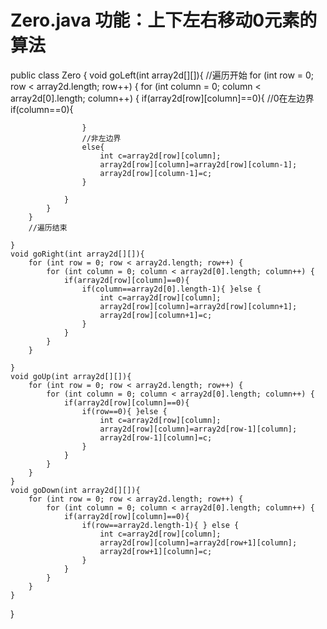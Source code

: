 # Zero.java 功能：上下左右移动0元素的算法




public class Zero {
    void goLeft(int array2d[][]){
        //遍历开始
        for (int row = 0; row < array2d.length; row++) {
            for (int column = 0; column < array2d[0].length; column++) {
                if(array2d[row][column]==0){
                    //0在左边界
                    if(column==0){

                    }
                    //非左边界
                    else{
                        int c=array2d[row][column];
                        array2d[row][column]=array2d[row][column-1];
                        array2d[row][column-1]=c;
                    }

                }
            }
        }
        //遍历结束

    }
    void goRight(int array2d[][]){
        for (int row = 0; row < array2d.length; row++) {
            for (int column = 0; column < array2d[0].length; column++) {
                if(array2d[row][column]==0){
                    if(column==array2d[0].length-1){ }else {
                        int c=array2d[row][column];
                        array2d[row][column]=array2d[row][column+1];
                        array2d[row][column+1]=c;
                    }
                }
            }
        }

    }
    void goUp(int array2d[][]){
        for (int row = 0; row < array2d.length; row++) {
            for (int column = 0; column < array2d[0].length; column++) {
                if(array2d[row][column]==0){
                    if(row==0){ }else {
                        int c=array2d[row][column];
                        array2d[row][column]=array2d[row-1][column];
                        array2d[row-1][column]=c;
                    }
                }
            }
        }
    }
    void goDown(int array2d[][]){
        for (int row = 0; row < array2d.length; row++) {
            for (int column = 0; column < array2d[0].length; column++) {
                if(array2d[row][column]==0){
                    if(row==array2d.length-1){ } else {
                        int c=array2d[row][column];
                        array2d[row][column]=array2d[row+1][column];
                        array2d[row+1][column]=c;
                    }
                }
            }
        }
    }
}
